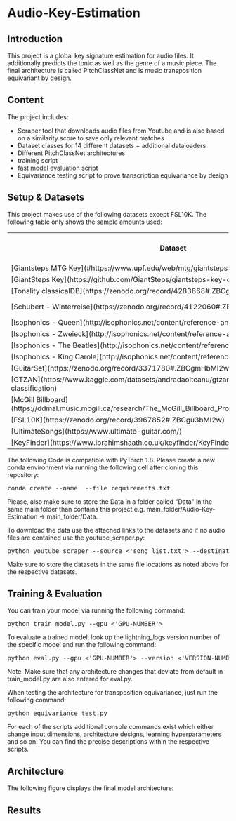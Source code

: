 # Audio-Key-Estimation

## Introduction

This project is a global key signature estimation for audio files. It additionally predicts the tonic as well as the genre of a music piece. The final architecture is called PitchClassNet and is music transposition equivariant by design.

## Content

The project includes:
- Scraper tool that downloads audio files from Youtube and is also based on a similarity score to save only relevant matches
- Dataset classes for 14 different datasets + additional dataloaders
- Different PitchClassNet architectures
- training script
- fast model evaluation script
- Equivariance testing script to prove transcription equivariance by design

## Setup & Datasets

This project makes use of the following datasets except FSL10K. The following table only shows the sample amounts used: 

<table>
    <col>
    <col>
    <col>
    <col>
    <tr>
        <th rowspan=1>Dataset</th>
        <th rowspan=1>Amount of Samples</th>
        <th rowspan=1>Genre Annotations</th>
        <th rowspan=1>Folder Locations</th>
    </tr>
    <tr>
        <td>[Giantsteps MTG Key](#https://www.upf.edu/web/mtg/giantsteps-key)</td>
        <td>1486</td>
        <td>Yes</td>
        <td>Data/giantsteps-mtg-key-dataset</td>
    </tr>
    <tr>
        <td>[GiantSteps Key](https://github.com/GiantSteps/giantsteps-key-dataset)</td>
        <td>604</td>
        <td>Yes</td>
        <td>Data/giantsteps-key-dataset</td>
    </tr>
    <tr>
        <td>[Tonality classicalDB](https://zenodo.org/record/4283868#.ZBCggnbMI2w)</td>
        <td>342</td>
        <td>Yes</td>
        <td>Data/Tonality</td>
    </tr>
    <tr>
        <td>[Schubert - Winterreise](https://zenodo.org/record/4122060#.ZBCgV3bMI2y)</td>
        <td>48</td>
        <td>Yes</td>
        <td>Data/Schubert_Winterreise_Dataset_v1-1</td>
    </tr>
    <tr>
        <td>[Isophonics - Queen](http://isophonics.net/content/reference-annotations-queen)</td>
        <td>19</td>
        <td>Yes</td>
        <td>Data/Queen_Isophonics</td>
    </tr>
    <tr>
        <td>[Isophonics - Zweieck](http://isophonics.net/content/reference-annotations-zweieck)</td>
        <td>18</td>
        <td>Yes</td>
        <td>Data/Zweieck_Isophonics</td>
    </tr>
    <tr>
        <td>[Isophonics - The Beatles](http://isophonics.net/content/reference-annotations-beatles)</td>
        <td>177</td>
        <td>Yes</td>
        <td>Data/Beatles_Isophonics</td>
    </tr>
    <tr>
        <td>[Isophonics - King Carole](http://isophonics.net/content/reference-annotations-carole-king)</td>
        <td>7</td>
        <td>Yes</td>
        <td>Data/King_Carole_Isophonics</td>
    </tr>
    <tr>
        <td>[GuitarSet](https://zenodo.org/record/3371780#.ZBCgmHbMI2w)</td>
        <td>360</td>
        <td>No</td>
        <td>Data/GuitarSet</td>
    </tr>
    <tr>
        <td>[GTZAN](https://www.kaggle.com/datasets/andradaolteanu/gtzan-dataset-music-genre-classification)</td>
        <td>837</td>
        <td>No</td>
        <td>Data/GTZAN</td>
    </tr>
    <tr>
        <td>[McGill Billboard](https://ddmal.music.mcgill.ca/research/The_McGill_Billboard_Project_(Chord_Analysis_Dataset)/)</td>
        <td>734</td>
        <td>No</td>
        <td>Data/McGill-Billboard</td>
    </tr>
    <tr>
        <td>[FSL10K](https://zenodo.org/record/3967852#.ZBCgu3bMI2w)</td>
        <td>9486</td>
        <td>No</td>
        <td>Data/FSL10K</td>
    </tr>
    <tr>
        <td>[UltimateSongs](https://www.ultimate-guitar.com/)</td>
        <td>25412</td>
        <td>Yes</td>
        <td>Data/UltimateSongs</td>
    </tr>
    <tr>
        <td>[KeyFinder](https://www.ibrahimshaath.co.uk/keyfinder/KeyFinderV2Dataset.pdf)</td>
        <td>841</td>
        <td>No</td>
        <td>Data/KeyFinder</td>
    </tr>

</table>

The following Code is compatible with PyTorch 1.8. Please create a new conda environment via running the following cell after cloning this repository:
<pre lang="shell">conda create --name <env> --file requirements.txt</pre>

Please, also make sure to store the Data in a folder called "Data" in the same main folder than contains this project e.g. main_folder/Audio-Key-Estimation -> main_folder/Data.

To download the data use the attached links to the datasets and if no audio files are contained use the youtube_scraper.py:
<pre lang="shell">python youtube_scraper --source <'song_list.txt'> --destination <'Dataset name'></pre>
Make sure to store the datasets in the same file locations as noted above for the respective datasets.

## Training & Evaluation

You can train your model via running the following command:
<pre lang="shell">python train_model.py --gpu <'GPU-NUMBER'></pre>

To evaluate a trained model, look up the lightning_logs version number of the specific model and run the following command:
<pre lang="shell">python eval.py --gpu <'GPU-NUMBER'> --version <'VERSION-NUMBER'></pre>
Note: Make sure that any architecture changes that deviate from default in train_model.py are also entered for eval.py.

When testing the architecture for transposition equivariance, just run the following command:
<pre lang="shell">python equivariance_test.py</pre>

For each of the scripts additional console commands exist which either change input dimensions, architecture designs, learning hyperparameters and so on. You can find the precise descriptions within the respective scripts.

## Architecture
The following figure displays the final model architecture:


## Results


